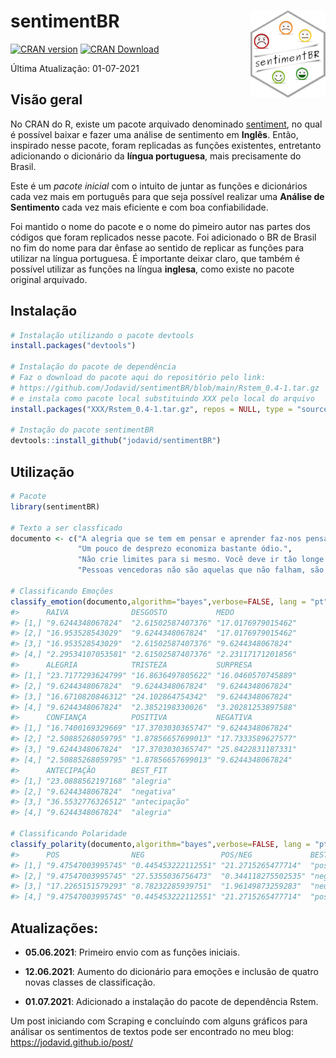 
# sentimentBR <img src="man/figures/logo.png" align="right" height="139"/>

<!-- badges: start -->

[![CRAN
version](https://www.r-pkg.org/badges/version/sentimentBR)](https://cran.r-project.org/package=sentimentBR)
[![CRAN
Download](https://cranlogs.r-pkg.org/badges/grand-total/sentimentBR)](https://cran.r-project.org/package=sentimentBR)
<!-- badges: end -->

Última Atualização: 01-07-2021

## Visão geral

No CRAN do R, existe um pacote arquivado denominado
[sentiment](https://cran.r-project.org/web/packages/sentiment/index.html),
no qual é possível baixar e fazer uma análise de sentimento em
**Inglês**. Então, inspirado nesse pacote, foram replicadas as funções
existentes, entretanto adicionando o dicionário da **língua
portuguesa**, mais precisamente do Brasil.

Este é um *pacote inicial* com o intuito de juntar as funções e
dicionários cada vez mais em português para que seja possível realizar
uma **Análise de Sentimento** cada vez mais eficiente e com boa
confiabilidade.

Foi mantido o nome do pacote e o nome do pimeiro autor nas partes dos
códigos que foram replicados nesse pacote. Foi adicionado o BR de Brasil
no fim do nome para dar ênfase ao sentido de replicar as funções para
utilizar na língua portuguesa. É importante deixar claro, que também é
possível utilizar as funções na língua **inglesa**, como existe no
pacote original arquivado.

## Instalação

``` r
# Instalação utilizando o pacote devtools
install.packages("devtools")

# Instalação do pacote de dependência
# Faz o download do pacote aqui do repositório pelo link:
# https://github.com/Jodavid/sentimentBR/blob/main/Rstem_0.4-1.tar.gz
# e instala como pacote local substituindo XXX pelo local do arquivo
install.packages("XXX/Rstem_0.4-1.tar.gz", repos = NULL, type = "source")

# Instação do pacote sentimentBR
devtools::install_github("jodavid/sentimentBR")
```

## Utilização

``` r
# Pacote
library(sentimentBR)

# Texto a ser classficado
documento <- c("A alegria que se tem em pensar e aprender faz-nos pensar e aprender ainda mais.",
               "Um pouco de desprezo economiza bastante ódio.",
               "Não crie limites para si mesmo. Você deve ir tão longe quanto sua mente permitir. O que você mais quer pode ser conquistado.",
               "Pessoas vencedoras não são aquelas que não falham, são aquelas que não desistem")

# Classificando Emoções
classify_emotion(documento,algorithm="bayes",verbose=FALSE, lang = "pt")
#>      RAIVA              DESGOSTO           MEDO              
#> [1,] "9.6244348067824"  "2.61502587407376" "17.0176979015462"
#> [2,] "16.953528543029"  "9.6244348067824"  "17.0176979015462"
#> [3,] "16.953528543029"  "2.61502587407376" "9.6244348067824" 
#> [4,] "2.29534107053581" "2.61502587407376" "2.23117171201856"
#>      ALEGRIA            TRISTEZA           SURPRESA          
#> [1,] "23.7177293624799" "16.8636497805622" "16.0460570745889"
#> [2,] "9.6244348067824"  "9.6244348067824"  "9.6244348067824" 
#> [3,] "16.6710820846312" "24.102864754342"  "9.6244348067824" 
#> [4,] "9.6244348067824"  "2.3852198330026"  "3.20281253897588"
#>      CONFIANÇA          POSITIVA           NEGATIVA          
#> [1,] "16.7400169329669" "17.3703030365747" "9.6244348067824" 
#> [2,] "2.50885268059795" "1.87856657699013" "17.7333589627577"
#> [3,] "9.6244348067824"  "17.3703030365747" "25.8422831187331"
#> [4,] "2.50885268059795" "1.87856657699013" "9.6244348067824" 
#>      ANTECIPAÇÃO        BEST_FIT     
#> [1,] "23.0888562197168" "alegria"    
#> [2,] "9.6244348067824"  "negativa"   
#> [3,] "36.5532776326512" "antecipação"
#> [4,] "9.6244348067824"  "alegria"

# Classificando Polaridade
classify_polarity(documento,algorithm="bayes",verbose=FALSE, lang = "pt")
#>      POS                NEG                 POS/NEG             BEST_FIT  
#> [1,] "9.47547003995745" "0.445453222112551" "21.2715265477714"  "positive"
#> [2,] "9.47547003995745" "27.5355036756473"  "0.344118275502535" "negative"
#> [3,] "17.2265151579293" "8.78232285939751"  "1.96149873259283"  "neutral" 
#> [4,] "9.47547003995745" "0.445453222112551" "21.2715265477714"  "positive"
```

## Atualizações:

-   **05.06.2021**: Primeiro envio com as funções iniciais.

-   **12.06.2021**: Aumento do dicionário para emoções e inclusão de
    quatro novas classes de classificação.

-   **01.07.2021**: Adicionado a instalação do pacote de dependência
    Rstem.

Um post iniciando com Scraping e concluíndo com alguns gráficos para
análisar os sentimentos de textos pode ser encontrado no meu blog:
<https://jodavid.github.io/post/>
